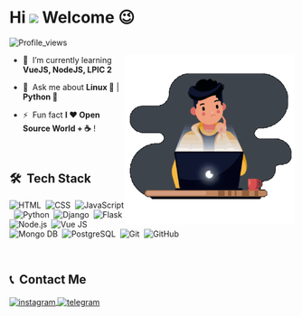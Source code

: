 <h1 align="left">Hi <img src="https://raw.githubusercontent.com/kaueMarques/kaueMarques/master/hi.gif" width="30px"> Welcome 😉 </h1>
<p align="left"> <img src="https://komarev.com/ghpvc/?username=MrYazdan&color=blue" alt="Profile_views"> </p>
<img align="right" width="300em" height="300em" src="https://github.com/MrYazdan/MrYazdan/blob/master/tech.gif?raw=true"/>

- 🌱  &nbsp;I’m currently learning **VueJS, NodeJS, LPIC 2**

- 💬  &nbsp;Ask me about **Linux 🐧** | **Python 🐍**

- ⚡ &nbsp;Fun fact **I ❤️️ Open Source World + ☕** !

<br>

## 🛠 &nbsp;Tech Stack

![HTML](https://img.shields.io/badge/-HTML-05122A?style=flat&logo=HTML5)&nbsp;
![CSS](https://img.shields.io/badge/-CSS-05122A?style=flat&logo=CSS3&logoColor=1572B6)&nbsp;
![JavaScript](https://img.shields.io/badge/-JavaScript-05122A?style=flat&logo=javascript)&nbsp;
![Python](https://img.shields.io/badge/-Python-05122A?style=flat&logo=python)&nbsp;
![Django](https://img.shields.io/badge/-Django-05122A?style=flat&logo=django)&nbsp;
![Flask](https://img.shields.io/badge/-Flask-05122A?style=flat&logo=flask)&nbsp;
![Node.js](https://img.shields.io/badge/-Node.js-05122A?style=flat&logo=node.js)&nbsp;
![Vue JS](https://img.shields.io/badge/-VueJS-05122A?style=flat&logo=vue.js)&nbsp;
![Mongo DB](https://img.shields.io/badge/-MongoDB-05122A?style=flat&logo=mongodb)&nbsp;
![PostgreSQL](https://img.shields.io/badge/-PostgreSQL-05122A?style=flat&logo=postgresql)&nbsp;
![Git](https://img.shields.io/badge/-Git-05122A?style=flat&logo=git)&nbsp;
![GitHub](https://img.shields.io/badge/-GitHub-05122A?style=flat&logo=github)&nbsp;

<br>

## 📞 &nbsp;Contact Me

<p align="left">
  <a href="https://instagram.com/mrrezayazdani" target="_blank">
 <img align="center" src="https://img.shields.io/badge/-mrrezayazdani-blueviolet?style=flat&logo=instagram" alt="instagram"/>
</a>
<a href="https://t.me/mrrezayazdani" target="_blank">
 <img align="center" src="https://img.shields.io/badge/-mrrezayazdani-blue?style=flat&logo=telegram" alt="telegram"/>
</a>
</p>
